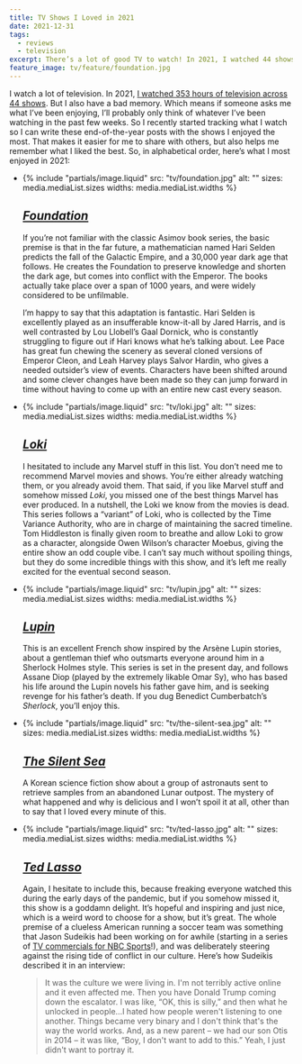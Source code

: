 ```yaml
---
title: TV Shows I Loved in 2021
date: 2021-12-31
tags:
  - reviews
  - television
excerpt: There’s a lot of good TV to watch! In 2021, I watched 44 shows. Here are some of my favorites.
feature_image: tv/feature/foundation.jpg
---
```


I watch a lot of television. In 2021, [I watched 353 hours of television across 44 shows](https://trakt.tv/users/spaceninja00/year/2021). But I also have a bad memory. Which means if someone asks me what I’ve been enjoying, I’ll probably only think of whatever I’ve been watching in the past few weeks. So I recently started tracking what I watch so I can write these end-of-the-year posts with the shows I enjoyed the most. That makes it easier for me to share with others, but also helps me remember what I liked the best. So, in alphabetical order, here’s what I most enjoyed in 2021:

<ul class="media-list">
<li class="media-list__item">
<div class="media-list__media">

{% include "partials/image.liquid"
  src: "tv/foundation.jpg"
  alt: ""
  sizes: media.mediaList.sizes
  widths: media.mediaList.widths
%}

</div>
<div class="media-list__content">

## [_Foundation_](https://www.imdb.com/title/tt0804484/)

If you’re not familiar with the classic Asimov book series, the basic premise is that in the far future, a mathematician named Hari Selden predicts the fall of the Galactic Empire, and a 30,000 year dark age that follows. He creates the Foundation to preserve knowledge and shorten the dark age, but comes into conflict with the Emperor. The books actually take place over a span of 1000 years, and were widely considered to be unfilmable.

I’m happy to say that this adaptation is fantastic. Hari Selden is excellently played as an insufferable know-it-all by Jared Harris, and is well contrasted by Lou Llobell’s Gaal Dornick, who is constantly struggling to figure out if Hari knows what he’s talking about. Lee Pace has great fun chewing the scenery as several cloned versions of Emperor Cleon, and Leah Harvey plays Salvor Hardin, who gives a needed outsider’s view of events. Characters have been shifted around and some clever changes have been made so they can jump forward in time without having to come up with an entire new cast every season.

</div>
</li>
<li class="media-list__item">
<div class="media-list__media">

{% include "partials/image.liquid"
  src: "tv/loki.jpg"
  alt: ""
  sizes: media.mediaList.sizes
  widths: media.mediaList.widths
%}

</div>
<div class="media-list__content">

## [_Loki_](https://www.imdb.com/title/tt9140554/)

I hesitated to include any Marvel stuff in this list. You don’t need me to recommend Marvel movies and shows. You’re either already watching them, or you already avoid them. That said, if you like Marvel stuff and somehow missed _Loki_, you missed one of the best things Marvel has ever produced. In a nutshell, the Loki we know from the movies is dead. This series follows a “variant” of Loki, who is collected by the Time Variance Authority, who are in charge of maintaining the sacred timeline. Tom Hiddleston is finally given room to breathe and allow Loki to grow as a character, alongside Owen Wilson’s character Moebus, giving the entire show an odd couple vibe. I can’t say much without spoiling things, but they do some incredible things with this show, and it’s left me really excited for the eventual second season.

</div>
</li>
<li class="media-list__item">
<div class="media-list__media">

{% include "partials/image.liquid"
  src: "tv/lupin.jpg"
  alt: ""
  sizes: media.mediaList.sizes
  widths: media.mediaList.widths
%}

</div>
<div class="media-list__content">

## [_Lupin_](https://www.imdb.com/title/tt2531336/)

This is an excellent French show inspired by the Arsène Lupin stories, about a gentleman thief who outsmarts everyone around him in a Sherlock Holmes style. This series is set in the present day, and follows Assane Diop (played by the extremely likable Omar Sy), who has based his life around the Lupin novels his father gave him, and is seeking revenge for his father’s death. If you dug Benedict Cumberbatch’s _Sherlock_, you’ll enjoy this.

</div>
</li>
<li class="media-list__item">
<div class="media-list__media">

{% include "partials/image.liquid"
  src: "tv/the-silent-sea.jpg"
  alt: ""
  sizes: media.mediaList.sizes
  widths: media.mediaList.widths
%}

</div>
<div class="media-list__content">

## [_The Silent Sea_](https://www.imdb.com/title/tt11570202/)

A Korean science fiction show about a group of astronauts sent to retrieve samples from an abandoned Lunar outpost. The mystery of what happened and why is delicious and I won’t spoil it at all, other than to say that I loved every minute of this.

</div>
</li>
<li class="media-list__item">
<div class="media-list__media">

{% include "partials/image.liquid"
  src: "tv/ted-lasso.jpg"
  alt: ""
  sizes: media.mediaList.sizes
  widths: media.mediaList.widths
%}

</div>
<div class="media-list__content">

## [_Ted Lasso_](https://www.imdb.com/title/tt10986410/)

Again, I hesitate to include this, because freaking everyone watched this during the early days of the pandemic, but if you somehow missed it, this show is a goddamn delight. It’s hopeful and inspiring and just nice, which is a weird word to choose for a show, but it’s great. The whole premise of a clueless American running a soccer team was something that Jason Sudeikis had been working on for awhile (starting in a series of [TV commercials for NBC Sports](https://www.youtube.com/watch?v=6KeG_i8CWE8)!), and was deliberately steering against the rising tide of conflict in our culture. Here’s how Sudeikis described it in an interview:

> It was the culture we were living in. I'm not terribly active online and it even affected me. Then you have Donald Trump coming down the escalator. I was like, “OK, this is silly,” and then what he unlocked in people...I hated how people weren't listening to one another. Things became very binary and I don't think that's the way the world works. And, as a new parent – we had our son Otis in 2014 – it was like, “Boy, I don't want to add to this.” Yeah, I just didn't want to portray it.

</div>
</li>
</ul>
